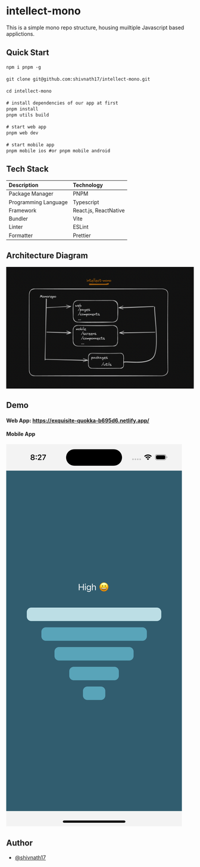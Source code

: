 # intellect-mono

This is a simple mono repo structure, housing muiltiple Javascript based applictions.

## Quick Start

```shell
npm i pnpm -g

git clone git@github.com:shivnath17/intellect-mono.git

cd intellect-mono

# install dependencies of our app at first
pnpm install
pnpm utils build

# start web app
pnpm web dev

# start mobile app
pnpm mobile ios #or pnpm mobile android
```

## Tech Stack

| Description          | Technology            |
| :------------------- | :-------------------- |
| Package Manager      | PNPM                  |
| Programming Language | Typescript            |
| Framework            | React.js, ReactNative |
| Bundler              | Vite                  |
| Linter               | ESLint                |
| Formatter            | Prettier              |

## Architecture Diagram

![App Screenshot](./arch.png)

## Demo

#### Web App: https://exquisite-quokka-b695d6.netlify.app/

#### Mobile App

![App Screenshot](./mobile.png)

## Author

- [@shivnath17](https://www.github.com/shivnath17)
